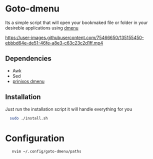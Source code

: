 # Goto-dmenu
Its a simple script that will open your bookmaked file or folder in your desireble applications using [dmenu](http://tools.suckless.org/dmenu/)

https://user-images.githubusercontent.com/75466650/135155450-ebbbd64e-de51-46fe-a8e3-c63c23c2d1ff.mp4

## Dependencies
- Awk
- Sed
- [prinixos dmenu](https://github.com/prinixos/dmenu.git)


## Installation

Just run the installation script it will handle everything for you

```bash
  sudo ./install.sh
```

# Configuration

```bash
   nvim ~/.config/goto-dmenu/paths
```
